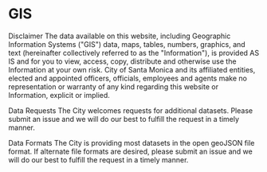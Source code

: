 # GIS

Disclaimer
The data available on this website, including Geographic Information Systems ("GIS") data, maps, tables, numbers, graphics, and text (hereinafter collectively referred to as the "Information"), is provided AS IS and for you to view, access, copy, distribute and otherwise use the Information at your own risk. City of Santa Monica and its affiliated entities, elected and appointed officers, officials, employees and agents make no representation or warranty of any kind regarding this website or Information, explicit or implied.

Data Requests
The City welcomes requests for additional datasets. Please submit an issue and we will do our best to fulfill the request in a timely manner.

Data Formats
The City is providing most datasets in the open geoJSON file format. If alternate file formats are desired, please submit an issue and we will do our best to fulfill the request in a timely manner.
